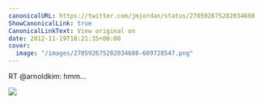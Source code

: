 ```yaml
---
canonicalURL: https://twitter.com/jmjordan/status/270592675282034688
ShowCanonicalLink: true
CanonicalLinkText: View original on
date: 2012-11-19T18:21:35+00:00
cover:
  image: "/images/270592675282034688-689728547.png"
---
```

RT @arnoldkim: hmm…

![](/images/270592675282034688-689728547.png)